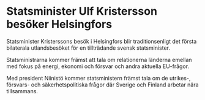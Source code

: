 # Statsminister Ulf Kristersson besöker Helsingfors

Statsminister Kristerssons besök i Helsingfors blir traditionsenligt det första bilaterala utlandsbesöket för en tillträdande svensk statsminister.

Statsministrarna kommer främst att tala om relationerna länderna emellan med fokus på energi, ekonomi och försvar och andra aktuella EU-frågor.

Med president Niinistö kommer statsministern främst tala om de utrikes-, försvars- och säkerhetspolitiska frågor där Sverige och Finland arbetar nära tillsammans.
